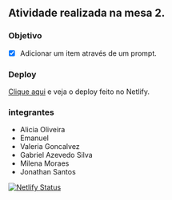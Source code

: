 ## Atividade realizada na mesa 2.

### Objetivo
- [x] Adicionar um item através de um prompt.

### Deploy

[Clique aqui](https://kaleidoscopic-frangipane-5066ab.netlify.app/) e veja o deploy feito no Netlify.
### integrantes

- Alicia Oliveira
- Emanuel
- Valeria Goncalvez
- Gabriel Azevedo Silva
- Milena Moraes
- Jonathan Santos


[![Netlify Status](https://api.netlify.com/api/v1/badges/0d216ba6-c716-4710-a559-961afc875d54/deploy-status)](https://app.netlify.com/sites/kaleidoscopic-frangipane-5066ab/deploys)